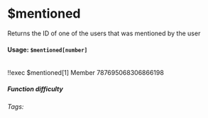 # $mentioned
Returns the ID of one of the users that was mentioned by the user

#### Usage: `$mentioned[number]`
<br/>
<discord-messages>
	<discord-message :bot="false" role-color="#ffcc9a" author="Member">
		!!exec $mentioned[1] <DiscordMention :highlight="true">Member</DiscordMention>
	</discord-message>
	<discord-message :bot="true" role-color="#0099ff" author="Custom Command" avatar="https://media.discordapp.net/avatars/725721249652670555/781224f90c3b841ba5b40678e032f74a.webp">
		787695068306866198
	</discord-message>
</discord-messages>

##### Function difficulty <Badge type="tip" text="Easy" vertical="middle" /> 
###### Tags: <Badge type="tip" text="Mentioned" vertical="middle" /> <Badge type="tip" text="Member Mention" vertical="middle" /> <Badge type="tip" text="Ping" vertical="middle" /> <Badge type="tip" text="User Ping" vertical="middle" />